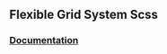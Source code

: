 ## Flexible Grid System Scss

### [Documentation](https://github.com/flexiblegs/flexiblegs-scss/blob/master/flexiblegs-scss.scss)
